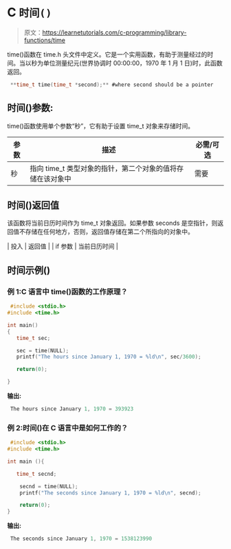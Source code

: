 # C `时间()`

> 原文：<https://learnetutorials.com/c-programming/library-functions/time>

time()函数在 time.h 头文件中定义。它是一个实用函数，有助于测量经过的时间。当以秒为单位测量纪元(世界协调时 00:00:00，1970 年 1 月 1 日)时，此函数返回。

```c
 **time_t time(time_t *second);** #where second should be a pointer 

```

## 时间()参数:

time()函数使用单个参数“秒”，它有助于设置 time_t 对象来存储时间。

| 参数 | 描述 | 必需/可选 |
| --- | --- | --- |
| 秒 | 指向 time_t 类型对象的指针，第二个对象的值将存储在该对象中 | 需要 |

## 时间()返回值

该函数将当前日历时间作为 time_t 对象返回。如果参数 seconds 是空指针，则返回值不存储在任何地方，否则，返回值存储在第二个所指向的对象中。

| 投入 | 返回值 |
| if 参数 | 当前日历时间 |

## 时间示例()

### 例 1:C 语言中 time()函数的工作原理？

```c
 #include <stdio.h>
#include <time.h>

int main()
{
   time_t sec;

   sec = time(NULL);
   printf("The hours since January 1, 1970 = %ld\n", sec/3600);

   return(0);

} 

```

**输出:**

```c
 The hours since January 1, 1970 = 393923 
```

### 例 2:时间()在 C 语言中是如何工作的？

```c
 #include <stdio.h>
#include <time.h>

int main (){

   time_t secnd;

    secnd = time(NULL);
    printf("The seconds since January 1, 1970 = %ld\n", secnd);

    return(0);
} 

```

**输出:**

```c
 The seconds since January 1, 1970 = 1538123990 
```
